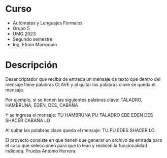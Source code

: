 
# Curso

- Autómatas y Lenguajes Formales
- Grupo 5
- UMG 2023
- Segundo semestre
- Ing. Efrain Marroquin

# Descripción

Desencriptador que reciba de entrada un mensaje de texto
que dentro del mensaje tiene palabras CLAVE y al quitar
las palabras clave se queda el mensaje.

Por ejemplo, si se tienen las siguientes palabras clave:
TALADRO, HAMBRUNA, EDEN, DES, CABAÑA

Y se ingresa el mensaje:
TU HAMBRUNA PU TALADRO EDE EDEN DES SHACER CABAÑA LO

Al quitar las palabras clave queda el mensaje:
TU PU EDES SHACER LO.

El proyecto consiste en que tienen que generar un archivo de entrada para el caso
que seleccionen para que lo lean y realicen la funcionalidad indicada.
Prueba Antonio Herrera.

